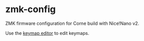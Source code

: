 # zmk-config

ZMK firmware configuration for Corne build with Nice!Nano v2.

Use the [keymap editor](https://nickcoutsos.github.io/keymap-editor/) to edit keymaps.

